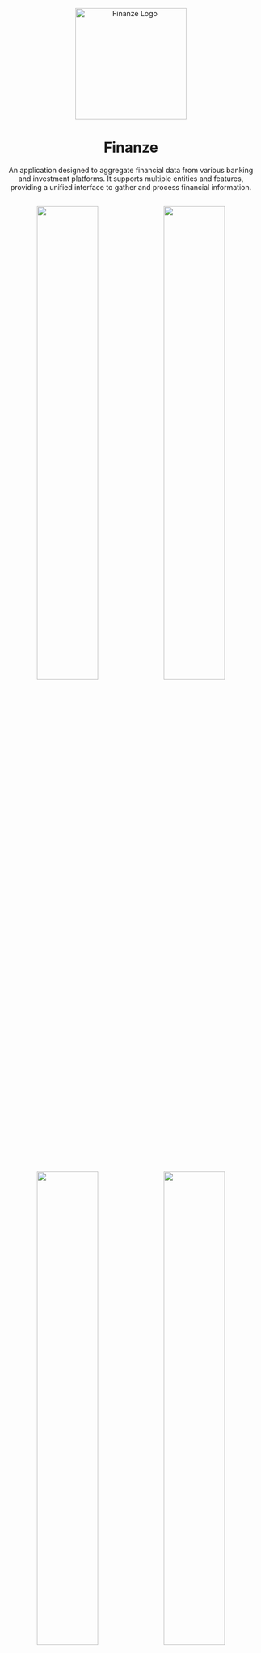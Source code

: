 <p align="center"><img src="frontend/app/public/finanze.png" alt="Finanze Logo" width="220px"></p>
<h1 align="center">Finanze</h1>

<p align="center">
An application designed to aggregate financial data from various banking and investment
platforms. It supports multiple entities and features, providing a unified interface to gather and process financial
information.
</p>

<h2 align="center"></h2>

<p align="middle">
  <img src="resources/dashboard.png" width="49%" />
  <img src="resources/entitiespage.png" width="49%" /> 
  <img src="resources/earningsexpenses.png" width="49%" /> 
  <img src="resources/realestate.png" width="49%" /> 
</p>

## Table of Contents

- [Features](#features)
- [Usage](#usage)
- [Development](#development)
- [Credits](#credits)

## Features

- 🔄 Fetch financial data from multiple entities
- 💼 Support for various financial products:
    - 📈 Stocks, funds, portfolios, accounts, real estate crowdfunding, cryptocurrencies, etc. from real sources or
      imported
    - 🏠 Real estate investments with a variety of metrics and KPIs
    - 🪙 Commodities with market value tracking
- 💵 Earnings and expenses tracking with periodic asset contributions to forecast future positions
- 💱 Multicurrency support with automatic exchange rate fetching
- 🔐 Local encrypted database for secure data storage
- 📤 Dynamic and customizable data export to Google Sheets
- 📥 Manual data importing

### Supported Assets by Financial Entity

| Entity         | Accounts | Cards | Funds | Stock/<br>ETFs | Deposits | Portfolios | Loans/<br>Mortgages | Crypto | Bonds | Specific            |
|----------------|----------|-------|-------|----------------|----------|------------|---------------------|--------|-------|---------------------|
| Urbanitae      | ✅        | -     | -     | -              | -        | -          | -                   | -      | -     | Lending Investments |
| MyInvestor     | ✅        | ✅     | ✅     | ✅              | ✅        | ✅          | ❌                   | -      | -     |                     |
| SEGO           | ✅        | -     | -     | -              | -        | -          | -                   | -      | -     | Factoring           |
| Trade Republic | ✅        | -     | ✅     | ✅              | -        | -          | -                   | ETCs   | ❌     |                     |
| Unicaja        | ✅        | ✅     | ❌     | ❌              | ❌        | -          | ✅                   | -      | -     |                     |
| Wecity         | ✅        | -     | -     | -              | -        | -          | -                   | -      | -     | Investments         |
| Mintos         | ✅        | -     | -     | ❌              | ❌        | -          | -                   | -      | ❌     | Crowdlending        |
| Freedom24      | ✅        | -     | -     | ❌              | -        | -          | -                   | ❌      | ❌     |                     |
| Indexa Capital | ✅        | -     | ✅️    | -              | -        | ✅️         | -                   | -      | -     |                     |
| ING            | ✅        | ✅     | ✅️    | ❌              | ❌        | -          | ❌                   | -      | -     |                     |

#### GoCardless Integration

GoCardless provides PSD2 compliant bank account information for many EU/UK banks, for institutions not natively
supported this is the way to get account related data.

### Financial Entity Features

Not all entities support the same features, in general we can group data in the following categories:

- **Global Position**: current financial position including the current state of assets mentioned above, this is
  supported by all entities.
- **Periodic Contributions**: automatic periodic contributions made to investments such as Funds (MyInvestor) or
  Stocks/ETFs (Trade Republic).
- **Transactions**: all the account/investment related transactions, interest payments, stock of fund operations, asset
  maturity, fees...
- **Investment Historic**: aggregates past positions and TXs to create a history of past and current investments (
  deposits are not included here).

| Entity         | Global Position | Periodic<br>Contributions | Transactions<br>(inv. related) | Investment<br>Historic |
|----------------|-----------------|---------------------------|--------------------------------|------------------------|
| Urbanitae      | ✅               | -                         | ✅                              | ✅                      |
| MyInvestor     | ✅               | ✅                         | ✅                              | ❌                      |
| SEGO           | ✅               | -                         | ✅                              | ✅                      |
| Trade Republic | ✅               | ✅                         | ✅                              | -                      |
| Unicaja        | ✅               | ✅                         | -                              | -                      |
| Wecity         | ✅               | -                         | ✅                              | ✅                      |
| Mintos         | ✅               | -                         | ❌                              | ❌                      |
| Freedom24      | ✅               | -                         | ✅                              | ❌                      |
| Indexa Capital | ✅               | -                         | ✅                              | -                      |
| ING            | ✅               | ✅                         | ✅                              | -                      |

### Financial Entity notes

Some entities require a 2FA to login or get its data, which doesn't allow to background update, this applies to the
following ones:

- **SEGO** (e-mail)
- **Trade Republic** (mobile app or SMS)
- **Wecity** (SMS)
- Sometimes **MyInvestor** (SMS)

Important points to remark:

- **Unicaja** if not using the desktop app, it requires setting `UNICAJA_ABCK` environment variable to login, as it uses
  Akamai for anti
  bot protection.
- **Mintos** needs Selenium to resolve reCAPTCHA when not using frontend.
- **ING** only works via frontend, as it requires user interaction to log in.
- **Freedom24** D-Account interest (swaps) txs were supported and its related transactions, but not anymore since its
  removal.

### Crypto

Crypto is a bit special, as it is not a financial entity, but a financial product. To add it just set up a wallet,
currently the following are supported:

- **Bitcoin**
- **Ethereum**: ERC20 tokens are supported too, currently **USDT** and **USDC** are supported.
- **Litecoin**
- **Tron**: TRC20 tokens are supported too, same as ETH.
- **Binance Smart Chain**: BSC tokens are supported too (requires Etherscan integration setup with an API Key).

At the moment the only available feature for crypto is **Global Position**, transactions are WIP.

### Commodities

Manual commodity input is feature that allows to track market value for them. Currently, the following are supported:

- **Gold**
- **Silver**
- **Platinum**
- **Palladium**

### Google Sheets export

This project allows to create complex dashboards and tables in Google Sheets, aggregating and formatting the scraped
data. Check [Export & Import Configuration](#export--import-configuration) for more technical info.

## Usage

### Download

Download the latest version of the app from the [Releases](https://github.com/finanze/finanze/releases) for your
OS.

### Note for macOS

When opening the app for the first time, you may encounter a security warning/error. To bypass this follow the steps
below:

1. Remove the quarantine attribute from the application using the following command in the terminal:

```sh
cd /Applications && xattr -d com.apple.quarantine Finanze.app
```

2. Open the application as usual.
3. *(Disclaimer)* If it still doesn't open, or you get some kind of "Operation not permitted" error in the previous
   command, then do the following:
    - Go to `System Settings → Privacy & Security → Full Disk Access` and add or enable `Terminal` in the list.

## Development

### Docker

Two Docker images are available, a Selenium one (latest-selenium) and a light one (latest-no-selenium). The first one is
the default, which currently is
needed for Mintos, as it contains Selenium and reCAPTCHA resolution related Python and SO dependencies (like ffmpeg).

Both are available at Docker Hub [marcosav/finanze](https://hub.docker.com/r/marcosav/finanze).

Frontend is available at [marcosav/finanze-frontend](https://hub.docker.com/r/marcosav/finanze-frontend).

### Setup

This project requires `Python 3.11`.

1. Clone the repository:
    ```sh
    git clone https://github.com/finanze/finanze.git
    cd finanze
    ```

2. Create a virtual environment and activate it (recommended Pyenv for version management):
    ```sh
    python3 -m venv venv
    source venv/bin/activate
    ```

3. Install the required dependencies:
    ```sh
    pip install -r requirements.txt
    pip install -r requirements-selenium.txt  # If you want to use Selenium for reCAPTCHA
    ```

### Export & Import Configuration

Checking [example_config.yml](resources/example_config.yml) could be useful in order to see some examples of export
tables
and summary dashboards.

### Environment Variables

Checkout example docker-compose.yml for the environment variables that can be used to override the default config, most
important ones are::

- `USERNAME` and `PASSWORD` optional, to auto start session on load.
- `MULTI_USER` optional, to allow multiple user sign up (only recommended for local development).
- Other Selenium related ones.

### Credentials

There are two ways of handling this, the default and recommended one is storing them in the encrypted database,
this is done using the login endpoint showed in the [Usage](#usage) section. This mode is enabled by default.

Credentials can also be stored in the environment variables like `{ENTITY_NAME}_USERNAME` and `{ENTITY_NAME}_PASSWORD`.
Except for `MYI_USERNAME` and `MYI_PASSWORD` in MyInvestor case, and `TR_PHONE` and `TR_PIN` for Trade Republic.
This is enabled by setting `CREDENTIAL_STORAGE` environment variable to `ENV`.

Also, credentials_reader.py is a basic and unsecure implementation to retrieve credentials from environments, there you
can get the needed environment names.

## Credits

- Selenium reCAPTCHA resolution is based
  on [sarperavci/GoogleRecaptchaBypass](https://github.com/sarperavci/GoogleRecaptchaBypass/tree/selenium)
  project, using a slightly modified version of Selenium version. In an attempt of using Playwright I made an adaptation
  for
  it [here](finanze/infrastructure/scrapers/mintos/recaptcha_solver_playwright.py), it works, but has some troubles
  with headless mode.
- Trade Republic client is based on project [pytr-org/pytr](https://github.com/pytr-org/pytr), although it has been
  heavily
  modified to allow resumable sessions, some extra data, fetch non-repeatable transactions and other minor changes, this
  library has been vital for this
  project.
- SQLCipher pre-built dependency [rotki/pysqlcipher3](https://github.com/rotki)